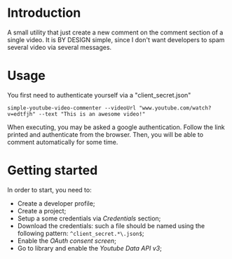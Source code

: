 Introduction
============

A small utility that just create a new comment on the comment section of a single video.
It is BY DESIGN simple, since I don't want developers to spam several video via several messages.


Usage
=====

You first need to authenticate yourself via a "client_secret.json"

```
simple-youtube-video-commenter --videoUrl "www.youtube.com/watch?v=edtfjh" --text "This is an awesome video!" 
```

When executing, you may be asked a google authentication. Follow the link printed and authenticate from the browser.
Then, you will be able to comment automatically for some time.

Getting started
===============

In order to start, you need to:

* Create a developer profile;
* Create a project;
* Setup a some credentials via *Credentials* section;
* Download the credentials: such a file should be named using the following pattern: `^client_secret.*\.json$`;
* Enable the *OAuth consent screen*;
* Go to library and enable the *Youtube Data API v3*; 